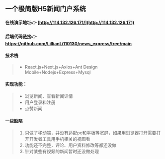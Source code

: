 ## 一个极简版H5新闻门户系统

#### 在线演示地址👉 [http://114.132.126.171/](http://114.132.126.171)
#### 后端代码链接👉 https://github.com/LillianLi110130/news_express/tree/main

#### 技术栈
> - React.js+Next.js+Axios+Ant Design Mobile+Nodejs+Express+Mysql
#### 实现功能：
> - 浏览新闻、查看新闻详情
> - 用户登录和注册
> - 点赞新闻

#### 一些缺陷
> 1. 只做了移动端，并没有适配pc和平板等宽屏，如果用浏览器打开需要打开开发者工具用手机相关的视图看
> 2. 功能还不完整，评论、用户资料修改等都还没做
> 3. 针对某些有视频的新闻暂时还没做处理

